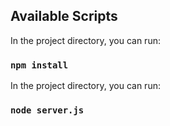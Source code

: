 ## Available Scripts
In the project directory, you can run:

### `npm install`

In the project directory, you can run:

### `node server.js`
